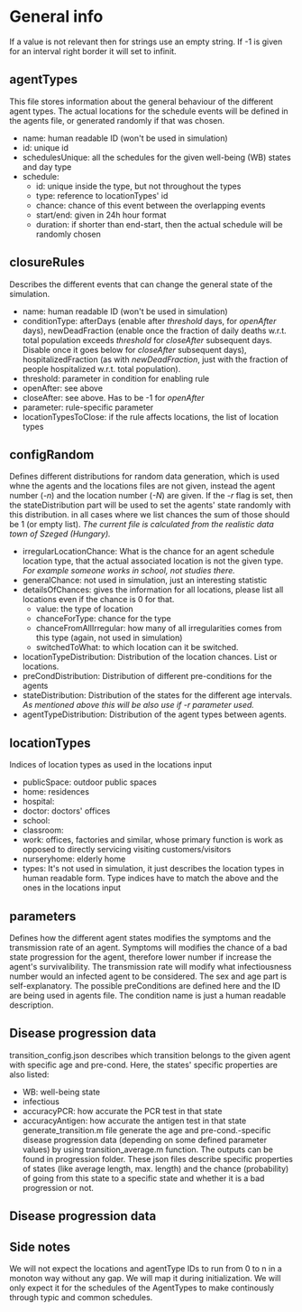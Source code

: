 # General info
If a value is not relevant then for strings use an empty string.
If -1 is given for an interval right border it will set to infinit.

## agentTypes
This file stores information about the general behaviour of the different agent types. The actual locations for the schedule events will be defined in the agents file, or generated randomly if that was chosen.
* name: human readable ID (won't be used in simulation)
* id: unique id
* schedulesUnique: all the schedules for the given well-being (WB) states and day type
* schedule:
    * id: unique inside the type, but not throughout the types
    * type: reference to locationTypes' id
    * chance: chance of this event between the overlapping events
    * start/end: given in 24h hour format
    * duration: if shorter than end-start, then the actual schedule will be randomly chosen 

## closureRules
Describes the different events that can change the general state of the simulation.
* name: human readable ID (won't be used in simulation)
* conditionType: afterDays (enable after *threshold* days, for *openAfter* days), newDeadFraction (enable once the fraction of daily deaths w.r.t. total population exceeds *threshold* for *closeAfter* subsequent days. Disable once it goes below for *closeAfter* subsequent days), hospitalizedFraction (as with *newDeadFraction*, just with the fraction of people hospitalized w.r.t. total population).
* threshold: parameter in condition for enabling rule
* openAfter: see above
* closeAfter: see above. Has to be -1 for *openAfter*
* parameter: rule-specific parameter
* locationTypesToClose: if the rule affects locations, the list of location types

## configRandom
Defines different distributions for random data generation, which is used whne the agents and the locations files are not given, instead the agent number (*-n*) and the location number (*-N*) are given. If the *-r* flag is set, then the stateDistribution part will be used to set the agents' state randomly with this distribution. in all cases where we list chances the sum of those should be 1 (or empty list). *The current file is calculated from the realistic data town of Szeged (Hungary).*
* irregularLocationChance: What is the chance for an agent schedule location type, that the actual associated location is not the given type. *For example someone works in school, not studies there.*
* generalChance: not used in simulation, just an interesting statistic
* detailsOfChances: gives the information for all locations, please list all locations even if the chance is 0 for that.
    * value: the type of location
    * chanceForType: chance for the type
    * chanceFromAllIrregular: how many of all irregularities comes from this type (again, not used in simulation)
    * switchedToWhat: to which location can it be switched.
* locationTypeDistribution: Distribution of the location chances. List or locations.
* preCondDistribution: Distribution of different pre-conditions for the agents
* stateDistribution: Distribution of the states for the different age intervals. *As mentioned above this will be also use if -r parameter used.*
* agentTypeDistribution: Distribution of the agent types between agents.

## locationTypes
Indices of location types as used in the locations input
* publicSpace: outdoor public spaces
* home: residences
* hospital:
* doctor: doctors' offices
* school:
* classroom:
* work: offices, factories and similar, whose primary function is work as opposed to directly servicing visiting customers/visitors
* nurseryhome: elderly home
* types: It's not used in simulation, it just describes the location types in human readable form. Type indices have to match the above and the ones in the locations input

## parameters
Defines how the different agent states modifies the symptoms and the transmission rate of an agent. Symptoms will modifies the chance of a bad state progression for the agent, therefore lower number if increase the agent's survivalibility. The transmission rate will modify what infectiousness number would an infected agent to be considered. The sex and age part is self-explanatory. The possible preConditions are defined here and the ID are being used in agents file. The condition name is just a human readable description.

## Disease progression data
transition_config.json describes which transition belongs to the given agent with specific age and pre-cond. Here, the states' specific properties are also listed:
* WB: well-being state
* infectious
* accuracyPCR: how accurate the PCR test in that state
* accuracyAntigen: how accurate the antigen test in that state
generate_transition.m file generate the age and pre-cond.-specific disease progression data (depending on some defined parameter values) by using transition_average.m function. The outputs can be found in progression folder. These json files describe specific properties of states (like average length, max. length) and the chance (probability) of going from this state to a specific state and whether it is a bad progression or not.


## Disease progression data


## Side notes
We will not expect the locations and agentType IDs to run from 0 to n in a monoton way without any gap. We will map it during initialization.
We will only expect it for the schedules of the AgentTypes to make continously through typic and common schedules.
